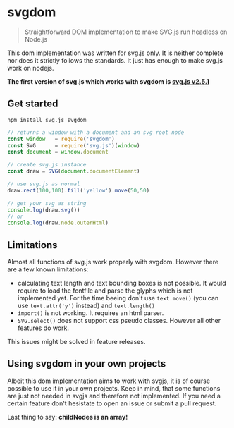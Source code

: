 # svgdom

> Straightforward DOM implementation to make SVG.js run headless on Node.js
 
This dom implementation was written for svg.js only. It is neither complete nor does it strictly follows the standards.
It just has enough to make svg.js work on nodejs.

**The first version of svg.js which works with svgdom is [svg.js v2.5.1](https://github.com/svgdotjs/svg.js/tree/2.5.1)**

## Get started

```
npm install svg.js svgdom
```

```js
// returns a window with a document and an svg root node
const window   = require('svgdom')
const SVG      = require('svg.js')(window)
const document = window.document

// create svg.js instance
const draw = SVG(document.documentElement)

// use svg.js as normal
draw.rect(100,100).fill('yellow').move(50,50)

// get your svg as string
console.log(draw.svg())
// or
console.log(draw.node.outerHtml)
```

## Limitations
Almost all functions of svg.js work properly with svgdom. However there are a few known limitations:

- calculating text length and text bounding boxes is not possible. It would require to load the fontfile and parse the glyphs which is not implemented yet. For the time beeing don't use `text.move()` (you can use `text.attr('y')` instead) and `text.length()`
- `import()` is not working. It requires an html parser.
- `SVG.select()` does not support css pseudo classes. However all other features do work.

This issues might be solved in feature releases.


## Using svgdom in your own projects

Albeit this dom implementation aims to work with svgjs, it is of course possible to use it in your own projects.
Keep in mind, that some functions are just not needed in svgjs and therefore not implemented.
If you need a certain feature don't hesistate to open an issue or submit a pull request.

Last thing to say: **childNodes is an array!**